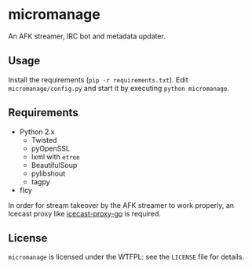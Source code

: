 micromanage
===========

An AFK streamer, IRC bot and metadata updater.

Usage
-----
Install the requirements (`pip -r requirements.txt`).
Edit `micromanage/config.py` and start it by executing `python micromanage`.

Requirements
------------
* Python 2.x
  - Twisted
  - pyOpenSSL
  - lxml with `etree`
  - BeautifulSoup
  - pylibshout
  - tagpy
* fIcy

In order for stream takeover by the AFK streamer to work properly, an Icecast proxy like [icecast-proxy-go](https://github.com/Wessie/icecast-proxy-go.git) is required.

License
--------
`micromanage` is licensed under the WTFPL: see the `LICENSE` file for details.

